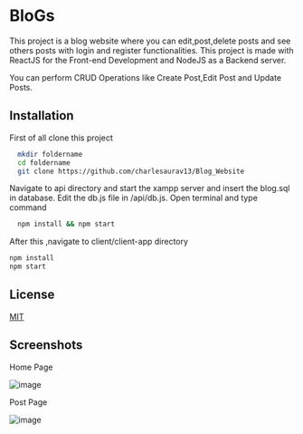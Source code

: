 
# BloGs

This project is a blog website where you can edit,post,delete posts and see others posts with login and register functionalities.
This project is made with ReactJS for the Front-end Development and NodeJS as a Backend server.

You can perform CRUD Operations like Create Post,Edit Post and Update Posts.


## Installation

First of all clone this project

```bash
  mkdir foldername
  cd foldername
  git clone https://github.com/charlesaurav13/Blog_Website

```
    
Navigate to api directory and start the xampp server and insert the blog.sql in database.
Edit the db.js file in /api/db.js.
Open terminal and type command

```bash
  npm install && npm start 
```
After this ,navigate to client/client-app directory

```bash 
npm install
npm start
```

## License

[MIT](https://choosealicense.com/licenses/mit/)

## Screenshots
Home Page

![image](https://github.com/charlesaurav13/Blog_Website/assets/81438796/72b32ac2-d7f1-40b1-8a2e-55a4b050919a)


Post Page

![image](https://github.com/charlesaurav13/Blog_Website/assets/81438796/bff93306-dd01-4d3d-acfd-b25e589a8f1b)



